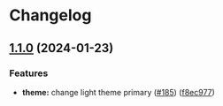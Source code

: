 # Changelog

## [1.1.0](https://github.com/Arize-ai/ui-components/compare/v1.0.8...v1.1.0) (2024-01-23)


### Features

* **theme:** change light theme primary ([#185](https://github.com/Arize-ai/ui-components/issues/185)) ([f8ec977](https://github.com/Arize-ai/ui-components/commit/f8ec977b510df07ac6d2d78ad98c7d9489b8f6a1))
